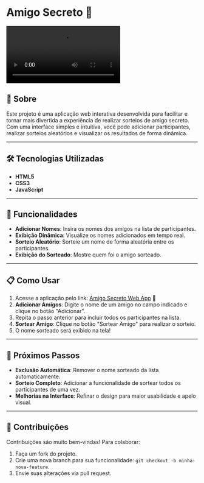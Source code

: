 # Amigo Secreto 🎁

![Demonstração do Projeto](https://github.com/gutoobrandao/amigo-secreto-one/blob/main/assets/video-funcionamento.webm)

## 📖 Sobre

Este projeto é uma aplicação web interativa desenvolvida para facilitar e tornar mais divertida a experiência de realizar sorteios de amigo secreto. Com uma interface simples e intuitiva, você pode adicionar participantes, realizar sorteios aleatórios e visualizar os resultados de forma dinâmica.

---

## 🛠 Tecnologias Utilizadas

- **HTML5**
- **CSS3**
- **JavaScript**

---

## 🚀 Funcionalidades

- **Adicionar Nomes**: Insira os nomes dos amigos na lista de participantes.
- **Exibição Dinâmica**: Visualize os nomes adicionados em tempo real.
- **Sorteio Aleatório**: Sorteie um nome de forma aleatória entre os participantes.
- **Exibição do Sorteado**: Mostre quem foi o amigo sorteado.

---

## 📋 Como Usar

1. Acesse a aplicação pelo link: [Amigo Secreto Web App](https://gutoobrandao.github.io/amigo-secreto-one) 🔗
2. **Adicionar Amigos**: Digite o nome de um amigo no campo indicado e clique no botão "Adicionar".
3. Repita o passo anterior para incluir todos os participantes na lista.
4. **Sortear Amigo**: Clique no botão "Sortear Amigo" para realizar o sorteio.
5. O nome sorteado será exibido na tela!

---

## 🔮 Próximos Passos

- **Exclusão Automática**: Remover o nome sorteado da lista automaticamente.
- **Sorteio Completo**: Adicionar a funcionalidade de sortear todos os participantes de uma vez.
- **Melhorias na Interface**: Refinar o design para maior usabilidade e apelo visual.

---

## 🤝 Contribuições

Contribuições são muito bem-vindas! Para colaborar:

1. Faça um fork do projeto.
2. Crie uma nova branch para sua funcionalidade: `git checkout -b minha-nova-feature`.
3. Envie suas alterações via pull request.
